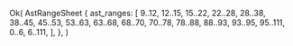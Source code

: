 Ok(
    AstRangeSheet {
        ast_ranges: [
            9..12,
            12..15,
            15..22,
            22..28,
            28..38,
            38..45,
            45..53,
            53..63,
            63..68,
            68..70,
            70..78,
            78..88,
            88..93,
            93..95,
            95..111,
            0..6,
            6..111,
        ],
    },
)